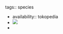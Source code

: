 tags:: species

- availability:: tokopedia
- ![](https://peach-geographical-bat-397.mypinata.cloud/ipfs/Qmf7mRARi3WGohvgsf2DMzAWRGT829PUGwUioRdhgk8rfQ)
-